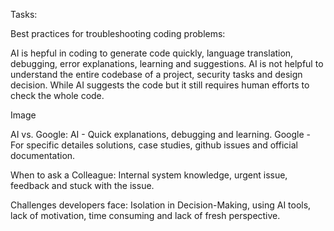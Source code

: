 Tasks:

Best practices for troubleshooting coding problems:

AI is hepful in coding to generate code quickly, language translation, debugging, error explanations, learning and suggestions.
AI is not helpful to understand the entire codebase of a project, security tasks and design decision. While AI suggests the code but it still requires human efforts to check the whole code.

Image

AI vs. Google:
AI - Quick explanations, debugging and learning.
Google - For specific detailes solutions, case studies, github issues and official documentation.

When to ask a Colleague: Internal system knowledge, urgent issue, feedback and
stuck with the issue.

Challenges developers face: Isolation in Decision-Making, using AI tools, lack of motivation, time consuming and lack of fresh perspective.

